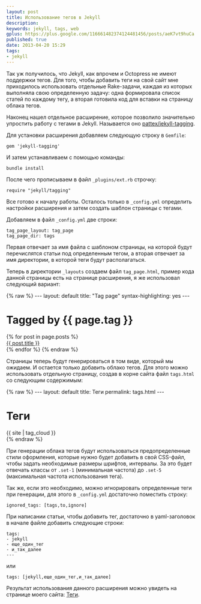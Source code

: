 ```yaml
---
layout: post
title: Использование тегов в Jekyll
description: 
keywords: jekyll, tags, web
gplus: https://plus.google.com/116661482374124481456/posts/aeK7vt9huCa
published: true
date: 2013-04-20 15:29
tags:
- jekyll
---
```

Так уж получилось, что Jekyll, как впрочем и Octopress не имеют поддержки тегов. Для того, чтобы добавить теги на свой сайт мне приходилось использовать отдельные Rake-задачи, каждая из которых выполняла свою определенную задачу: одна формировала список статей по каждому тегу, а вторая готовила код для вставки на страницу облака тегов.

Наконец нашел отдельное расширение, которое позволило значительно упростить работу с тегами в Jekyll. Называется оно [pattex/jekyll-tagging][1].

[1]: https://github.com/pattex/jekyll-tagging "pattex/jekyll-tagging"

Для установки расширения добавляем следующую строку в `Gemfile`:

    gem 'jekyll-tagging'

И затем устанавливаем с помощью команды:

    bundle install

После чего прописываем в файл `_plugins/ext.rb` строчку:

    require "jekyll/tagging"

Все готово к началу работы. Осталось только в `_config.yml` определить настройки расширения и затем создать шаблон страницы с тегами.

Добавляем в файл `_config.yml` две строки:

    tag_page_layout: tag_page
    tag_page_dir: tags

Первая отвечает за имя файла с шаблоном страницы, на которой будут перечислятся статьи под определенным тегом, а вторая отвечает за имя директории, в которой теги будут располагаться.

Теперь в директории `_layouts` создаем файл `tag_page.html`, пример кода данной страницы есть на странице расширения, я же использовал следующий вариант:

{% raw %}
    ---
    layout: default
    title: "Tag page"
    syntax-highlighting: yes
    ---
    <h1 class="title">Tagged by {{ page.tag }}</h1>
    {% for post in page.posts %}<div class="list"><a href="{{ post.url }}">{{ post.title }}</a></div>{% endfor %}
{% endraw %}

Страницы теперь будут генерироваться в том виде, который мы ожидаем. И остается только добавить облако тегов. Для этого можно использовать отдельную страницу, создав в корне сайта файл `tags.html` со следующим содержимым:

{% raw %}
    ---
    layout: default
    title: Теги
    permalink: tags.html
    ---
    <h1 class="title">Теги</h1>
    <div id="tag-cloud">
      {{ site | tag_cloud }}
    </div>
{% endraw %}

При генерации облака тегов будут использоваться предопределенные стили оформления, которые нужно будет добавить в свой CSS-файл, чтобы задать необходимые размеры шрифтов, интервалы. За это будет отвечать классы от `.set-1` (минимальная частота) до `.set-5` (максимальная частота использования тега).

Так же, если это необходимо, можно игнорировать определенные теги при генерации, для этого в `_config.yml` достаточно поместить строку:

    ignored_tags: [tags,to,ignore]

При написании статьи, чтобы добавить тег, достаточно в yaml-заголовок в начале файле добавить следующие строки:

    tags:
    - jekyll
    - еще_один_тег
    - и_так_далее
    ---

или

    tags: [jekyll,еще_один_тег,и_так_далее]

Результат использования данного расширения можно увидеть на странице моего сайта: [Теги](/tags.html "Теги").